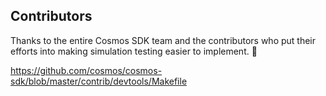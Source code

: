 ## Contributors

Thanks to the entire Cosmos SDK team and the contributors who put their efforts into making simulation testing
easier to implement. 🤗

https://github.com/cosmos/cosmos-sdk/blob/master/contrib/devtools/Makefile